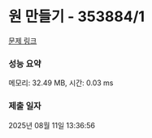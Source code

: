 # 원 만들기 - 353884/1 

[문제 링크](https://level.goorm.io/exam/353884/%EC%9B%90-%EB%A7%8C%EB%93%A4%EA%B8%B0/quiz/1) 

### 성능 요약

메모리: 32.49 MB, 시간: 0.03 ms

### 제출 일자

2025년 08월 11일 13:36:56

